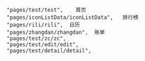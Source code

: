     "pages/test/test",    首页
    "pages/iconListData/iconListData",   排行榜
    "pages/rili/rili",  日历
    "pages/zhangdan/zhangdan",  账单
    "pages/test/zc/zc",
    "pages/test/edit/edit",
    "pages/test/detail/detail",